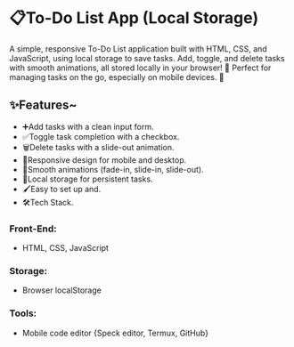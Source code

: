 # 📋To-Do List App (Local Storage)

  A simple, responsive To-Do List application built with HTML, CSS, and JavaScript, using local storage to save tasks. Add, toggle, and delete tasks with smooth animations, all stored locally in your browser! 🚀 Perfect for managing tasks on the go, especially on mobile devices. 📱

## ✨Features~

  - ➕Add tasks with a clean input form.
  - ✅Toggle task completion with a checkbox.
  - 🗑️Delete tasks with a slide-out animation.
  - 📱Responsive design for mobile and desktop.
  - 🎨Smooth animations (fade-in, slide-in, slide-out).
  - 💾Local storage for persistent tasks.
  - 🖌️Easy to set up and.
  - 🛠️Tech Stack.

### Front-End: 

 - HTML, CSS, JavaScript
  
### Storage: 

 - Browser localStorage
   
### Tools:

 - Mobile code editor {Speck editor, Termux, GitHub}
